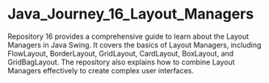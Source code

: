 # Java_Journey_16_Layout_Managers
 Repository 16 provides a comprehensive guide to learn about the Layout Managers in Java Swing. It covers the basics of Layout Managers, including FlowLayout, BorderLayout, GridLayout, CardLayout, BoxLayout, and GridBagLayout. The repository also explains how to combine Layout Managers effectively to create complex user interfaces.

